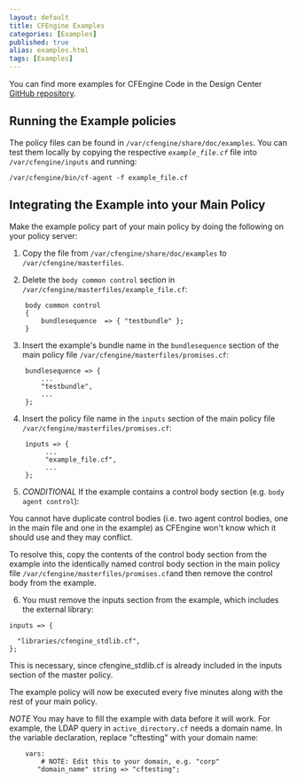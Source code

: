 ```yaml
---
layout: default
title: CFEngine Examples 
categories: [Examples]
published: true
alias: examples.html
tags: [Examples]
---
```


You can find more examples for CFEngine Code in the Design Center
[GitHub repository](https://github.com/cfengine/design-center/tree/master/examples).

## Running the Example policies

The policy files can be found in `/var/cfengine/share/doc/examples`. You can 
test them locally by copying the respective _`example_file.cf`_ file into
`/var/cfengine/inputs` and running:

	/var/cfengine/bin/cf-agent -f example_file.cf

## Integrating the Example into your Main Policy

Make the example policy part of your main policy by
doing the following on your policy server:

1. Copy the file from `/var/cfengine/share/doc/examples` to
    `/var/cfengine/masterfiles`.

2. Delete the `body common control` section in
    `/var/cfengine/masterfiles/example_file.cf`:

```cf3
    body common control
	{
	    bundlesequence  => { "testbundle" };
	}
```

3. Insert the example's bundle name in the `bundlesequence` section
    of the main policy file `/var/cfengine/masterfiles/promises.cf`:

```cf3
    bundlesequence => {
        ...
        "testbundle",
        ...
    };
```

4. Insert the policy file name in the `inputs` section of the main policy file
    `/var/cfengine/masterfiles/promises.cf`:

```cf3
    inputs => {
         ...
         "example_file.cf",
         ...
    };
```

5. *CONDITIONAL* If the example contains a control body section
   (e.g. `body agent control`):

You cannot have duplicate control bodies (i.e. two
agent control bodies, one in the main file and one
in the example) as CFEngine won't know which it
should use and they may conflict.

To resolve this, copy the contents of the control body section from the
example into the identically named control body section in the main policy
file `/var/cfengine/masterfiles/promises.cf`and then remove the control body
from the example.

6. You must remove the inputs section from the example, which 
   includes the external library:

```cf3
inputs => {

  "libraries/cfengine_stdlib.cf",
};
```
This is necessary, since cfengine_stdlib.cf is already included
in the inputs section of the master policy.


The example policy will now be executed every five minutes along with the rest
of your main policy.

*NOTE* You may have to fill the example with data before it will work.
For example, the LDAP query in `active_directory.cf` needs a domain name.
In the variable declaration, replace "cftesting" with your domain name:

```cf3
    vars:
        # NOTE: Edit this to your domain, e.g. "corp"
       "domain_name" string => "cftesting";
```
